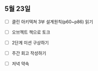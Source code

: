 ## 5월 23일

- [ ] 클린 아키텍쳐 3부 설계원칙(p60~p86) 읽기
- [ ] 오브젝트 책으로 토크
- [ ] 2단계 미션 구상하기
- [ ] 주간 회고 작성하기
- [ ] 저녁 약속

